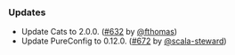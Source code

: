 ### Updates

* Update Cats to 2.0.0. ([#632][#632] by [@fthomas][@fthomas])
* Update PureConfig to 0.12.0. ([#672][#672] by [@scala-steward][@scala-steward])

[#632]: https://github.com/fthomas/refined/pull/632
[#672]: https://github.com/fthomas/refined/pull/672

[@fthomas]: https://github.com/fthomas
[@scala-steward]: https://github.com/scala-steward
